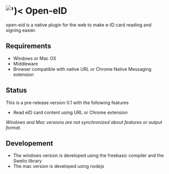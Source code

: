# ![')&lt;](https://github.com/michael79bxl/open-eid/raw/master/src/chrome/icon48.png "Logo") Open-eID

open-eid is a native plugin for the web to make e-ID card reading and signing easier.

## Requirements

- Windows or Mac OS
- Middleware
- Browser compatible with native URL or Chrome Native Messaging extension

## Status

This is a pre-release version 0.1 with the following features

- Read eID card content using URL or Chrome extension

*Windows and Mac versions are not synchronized about features or output format.*

## Developement

- The windows version is developed using the freebasic compiler and the Swelio library
- The mac version is developed using nodejs